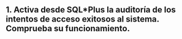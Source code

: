 ## 1. Activa desde SQL*Plus la auditoría de los intentos de acceso exitosos al sistema. Comprueba su funcionamiento.

